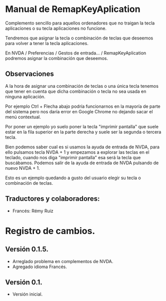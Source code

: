 # Manual de RemapKeyAplication

Complemento sencillo para aquellos ordenadores que no traigan la tecla aplicaciones o su tecla aplicaciones no funcione.

Tendremos que asignar la tecla o combinación de teclas que deseemos para volver a tener la tecla aplicaciones.

En NVDA / Preferencias / Gestos de entrada... / RemapKeyAplication podremos asignar la combinación que deseemos.

## Observaciones

A la hora de asignar una combinación de teclas o una única tecla tenemos que tener en cuenta que dicha combinación o tecla no sea usada en ninguna aplicación.

Por ejemplo Ctrl + Flecha abajo podría funcionarnos en la mayoría de parte del sistema pero nos daría error en Google Chrome no dejando sacar el menú contextual.

Por poner un ejemplo yo suelo poner la tecla "imprimir pantalla" que suele estar en la fila superior en la parte derecha y suele ser la segunda o tercera tecla.

Bien podemos saber cual es si usamos la ayuda de entrada de NVDA, para ello pulsamos tecla NVDA + 1 y empezamos a explorar las teclas en el teclado, cuando nos diga "imprimir pantalla" esa será la tecla que buscábamos. Podemos salir de la ayuda de entrada de NVDA pulsando de nuevo NVDA + 1.

Esto es un ejemplo quedando a gusto del usuario elegir su tecla o combinación de teclas.

## Traductores y colaboradores:

* Francés: Rémy Ruiz

# Registro de cambios.
## Versión 0.1.5.

* Arreglado problema en complementos de NVDA.
* Agregado idioma Francés.

## Versión 0.1.

* Versión inicial.